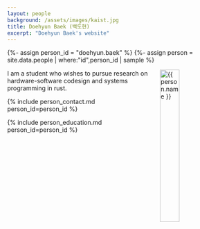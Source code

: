 ```yaml
---
layout: people
background: /assets/images/kaist.jpg
title: Doehyun Baek (백도현)
excerpt: "Doehyun Baek's website"
---
```


{%- assign person_id = "doehyun.baek" %}
{%- assign person = site.data.people | where:"id",person_id | sample %}

<img align="right" style="width: 30%; padding-left: 3%;" src="{{ site.baseurl }}/assets/images/people/doehyun.baek.jpg" alt="{{ person.name }}">

I am a student who wishes to pursue research on hardware-software codesign and systems programming in rust.

{% include person_contact.md person_id=person_id %}

{% include person_education.md person_id=person_id %}